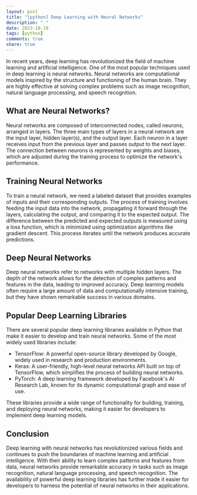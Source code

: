 ```yaml
---
layout: post
title: "[python] Deep Learning with Neural Networks"
description: " "
date: 2023-10-19
tags: [python]
comments: true
share: true
---
```


In recent years, deep learning has revolutionized the field of machine learning and artificial intelligence. One of the most popular techniques used in deep learning is neural networks. Neural networks are computational models inspired by the structure and functioning of the human brain. They are highly effective at solving complex problems such as image recognition, natural language processing, and speech recognition.

## What are Neural Networks?

Neural networks are composed of interconnected nodes, called neurons, arranged in layers. The three main types of layers in a neural network are the input layer, hidden layer(s), and the output layer. Each neuron in a layer receives input from the previous layer and passes output to the next layer. The connection between neurons is represented by weights and biases, which are adjusted during the training process to optimize the network's performance.

## Training Neural Networks

To train a neural network, we need a labeled dataset that provides examples of inputs and their corresponding outputs. The process of training involves feeding the input data into the network, propagating it forward through the layers, calculating the output, and comparing it to the expected output. The difference between the predicted and expected outputs is measured using a loss function, which is minimized using optimization algorithms like gradient descent. This process iterates until the network produces accurate predictions.

## Deep Neural Networks

Deep neural networks refer to networks with multiple hidden layers. The depth of the network allows for the detection of complex patterns and features in the data, leading to improved accuracy. Deep learning models often require a large amount of data and computationally intensive training, but they have shown remarkable success in various domains.

## Popular Deep Learning Libraries

There are several popular deep learning libraries available in Python that make it easier to develop and train neural networks. Some of the most widely used libraries include:

- TensorFlow: A powerful open-source library developed by Google, widely used in research and production environments.
- Keras: A user-friendly, high-level neural networks API built on top of TensorFlow, which simplifies the process of building neural networks.
- PyTorch: A deep learning framework developed by Facebook's AI Research Lab, known for its dynamic computational graph and ease of use.

These libraries provide a wide range of functionality for building, training, and deploying neural networks, making it easier for developers to implement deep learning models.

## Conclusion

Deep learning with neural networks has revolutionized various fields and continues to push the boundaries of machine learning and artificial intelligence. With their ability to learn complex patterns and features from data, neural networks provide remarkable accuracy in tasks such as image recognition, natural language processing, and speech recognition. The availability of powerful deep learning libraries has further made it easier for developers to harness the potential of neural networks in their applications.